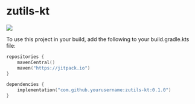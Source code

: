 # zutils-kt

[![](https://jitpack.io/v/yourusername/zutils-kt.svg)](https://jitpack.io/#yourusername/zutils-kt)

To use this project in your build, add the following to your build.gradle.kts file:

```kotlin
repositories {
    mavenCentral()
    maven("https://jitpack.io")
}

dependencies {
    implementation("com.github.yourusername:zutils-kt:0.1.0")
}
